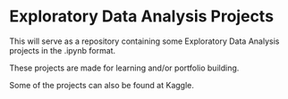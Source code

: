 # Exploratory Data Analysis Projects

This will serve as a repository containing some Exploratory Data Analysis projects in the .ipynb format.

These projects are made for learning and/or portfolio building.

Some of the projects can also be found at Kaggle.
